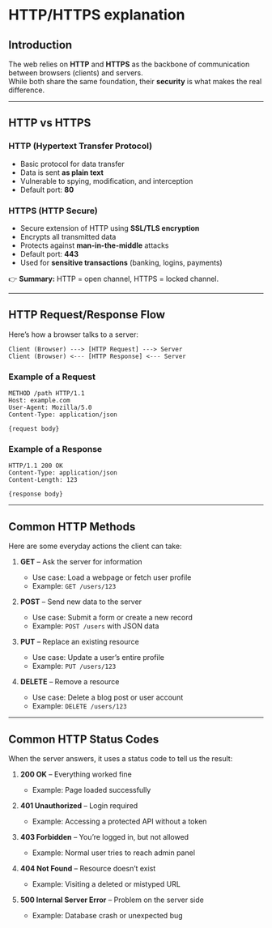 # HTTP/HTTPS explanation

## Introduction
The web relies on **HTTP** and **HTTPS** as the backbone of communication between browsers (clients) and servers.  
While both share the same foundation, their **security** is what makes the real difference.

---

## HTTP vs HTTPS

### HTTP (Hypertext Transfer Protocol)
- Basic protocol for data transfer
- Data is sent **as plain text**
- Vulnerable to spying, modification, and interception
- Default port: **80**

### HTTPS (HTTP Secure)
- Secure extension of HTTP using **SSL/TLS encryption**
- Encrypts all transmitted data
- Protects against **man-in-the-middle** attacks
- Default port: **443**
- Used for **sensitive transactions** (banking, logins, payments)

👉 **Summary:** HTTP = open channel, HTTPS = locked channel.

---

## HTTP Request/Response Flow

Here’s how a browser talks to a server:

```text
Client (Browser) ---> [HTTP Request] ---> Server
Client (Browser) <--- [HTTP Response] <--- Server
```

### Example of a Request
```
METHOD /path HTTP/1.1
Host: example.com
User-Agent: Mozilla/5.0
Content-Type: application/json

{request body}
```

### Example of a Response
```
HTTP/1.1 200 OK
Content-Type: application/json
Content-Length: 123

{response body}
```

---

## Common HTTP Methods

Here are some everyday actions the client can take:

1. **GET** – Ask the server for information  
   - Use case: Load a webpage or fetch user profile  
   - Example: `GET /users/123`

2. **POST** – Send new data to the server  
   - Use case: Submit a form or create a new record  
   - Example: `POST /users` with JSON data

3. **PUT** – Replace an existing resource  
   - Use case: Update a user’s entire profile  
   - Example: `PUT /users/123`

4. **DELETE** – Remove a resource  
   - Use case: Delete a blog post or user account  
   - Example: `DELETE /users/123`

---

## Common HTTP Status Codes

When the server answers, it uses a status code to tell us the result:

1. **200 OK** – Everything worked fine  
   - Example: Page loaded successfully  

2. **401 Unauthorized** – Login required  
   - Example: Accessing a protected API without a token  

3. **403 Forbidden** – You’re logged in, but not allowed  
   - Example: Normal user tries to reach admin panel  

4. **404 Not Found** – Resource doesn’t exist  
   - Example: Visiting a deleted or mistyped URL  

5. **500 Internal Server Error** – Problem on the server side  
   - Example: Database crash or unexpected bug  

